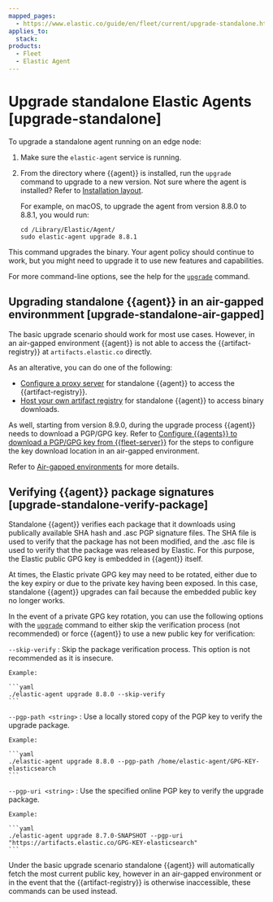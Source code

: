 ```yaml
---
mapped_pages:
  - https://www.elastic.co/guide/en/fleet/current/upgrade-standalone.html
applies_to:
  stack:
products:
  - Fleet
  - Elastic Agent
---
```


# Upgrade standalone Elastic Agents [upgrade-standalone]

To upgrade a standalone agent running on an edge node:

1. Make sure the `elastic-agent` service is running.
2. From the directory where {{agent}} is installed, run the `upgrade` command to upgrade to a new version. Not sure where the agent is installed? Refer to [Installation layout](/reference/fleet/installation-layout.md).

    For example, on macOS, to upgrade the agent from version 8.8.0 to 8.8.1, you would run:

    ```shell
    cd /Library/Elastic/Agent/
    sudo elastic-agent upgrade 8.8.1
    ```


This command upgrades the binary. Your agent policy should continue to work, but you might need to upgrade it to use new features and capabilities.

For more command-line options, see the help for the [`upgrade`](/reference/fleet/agent-command-reference.md#elastic-agent-upgrade-command) command.

## Upgrading standalone {{agent}} in an air-gapped environmment [upgrade-standalone-air-gapped]

The basic upgrade scenario should work for most use cases. However, in an air-gapped environment {{agent}} is not able to access the {{artifact-registry}} at `artifacts.elastic.co` directly.

As an alterative, you can do one of the following:

* [Configure a proxy server](/reference/fleet/fleet-agent-proxy-support.md) for standalone {{agent}} to access the {{artifact-registry}}.
* [Host your own artifact registry](/reference/fleet/air-gapped.md#host-artifact-registry) for standalone {{agent}} to access binary downloads.

As well, starting from version 8.9.0, during the upgrade process {{agent}} needs to download a PGP/GPG key. Refer to [Configure {{agents}} to download a PGP/GPG key from {{fleet-server}}](/reference/fleet/air-gapped.md#air-gapped-pgp-fleet) for the steps to configure the key download location in an air-gapped environment.

Refer to [Air-gapped environments](/reference/fleet/air-gapped.md) for more details.


## Verifying {{agent}} package signatures [upgrade-standalone-verify-package]

Standalone {{agent}} verifies each package that it downloads using publically available SHA hash and .asc PGP signature files. The SHA file is used to verify that the package has not been modified, and the .asc file is used to verify that the package was released by Elastic. For this purpose, the Elastic public GPG key is embedded in {{agent}} itself.

At times, the Elastic private GPG key may need to be rotated, either due to the key expiry or due to the private key having been exposed. In this case, standalone {{agent}} upgrades can fail because the embedded public key no longer works.

In the event of a private GPG key rotation, you can use the following options with the [`upgrade`](/reference/fleet/agent-command-reference.md#elastic-agent-upgrade-command) command to either skip the verification process (not recommended) or force {{agent}} to use a new public key for verification:

`--skip-verify`
:   Skip the package verification process. This option is not recommended as it is insecure.

    Example:

    ```yaml
    ./elastic-agent upgrade 8.8.0 --skip-verify
    ```


`--pgp-path <string>`
:   Use a locally stored copy of the PGP key to verify the upgrade package.

    Example:

    ```yaml
    ./elastic-agent upgrade 8.8.0 --pgp-path /home/elastic-agent/GPG-KEY-elasticsearch
    ```


`--pgp-uri <string>`
:   Use the specified online PGP key to verify the upgrade package.

    Example:

    ```yaml
    ./elastic-agent upgrade 8.7.0-SNAPSHOT --pgp-uri "https://artifacts.elastic.co/GPG-KEY-elasticsearch"
    ```


Under the basic upgrade scenario standalone {{agent}} will automatically fetch the most current public key, however in an air-gapped environment or in the event that the {{artifact-registry}} is otherwise inaccessible, these commands can be used instead.


